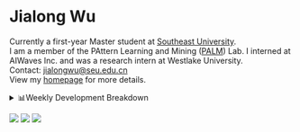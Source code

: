 #  Jialong Wu

Currently a first-year Master student at [Southeast University](https://www.seu.edu.cn/english/).<br>
I am a member of the PAttern Learning and Mining ([PALM](http://palm.seu.edu.cn/home.html)) Lab. I interned at AIWaves Inc. and was a research intern at Westlake University.<br>
Contact: jialongwu@seu.edu.cn<br>
View my [homepage](https://callanwu.github.io/) for more details.

<details><summary>📊Weekly Development Breakdown</summary>

<!--START_SECTION:waka-->

```txt
From: 05 May 2024 - To: 12 May 2024

Total Time: 10 hrs 23 mins

Python       8 hrs 29 mins   ████████████████████▒░░░░   81.81 %
Markdown     33 mins         █▒░░░░░░░░░░░░░░░░░░░░░░░   05.38 %
Other        15 mins         ▓░░░░░░░░░░░░░░░░░░░░░░░░   02.56 %
HTML         15 mins         ▓░░░░░░░░░░░░░░░░░░░░░░░░   02.41 %
JSON         11 mins         ▒░░░░░░░░░░░░░░░░░░░░░░░░   01.80 %
```

<!--END_SECTION:waka-->

[![wakatime](https://wakatime.com/badge/user/c6720b29-9431-4a60-bc9d-e1fb2b6bd65f.svg)](https://wakatime.com/@c6720b29-9431-4a60-bc9d-e1fb2b6bd65f)
</details>

[![](https://img.shields.io/badge/Google%20Scholar-4385FE.svg?&color=d6d6d6&style=flat-square&logo=google-scholar)](https://scholar.google.com/citations?user=6eg2m4YAAAAJ)
[![](https://img.shields.io/badge/dynamic/json?label=Citations&query=citationCount&url=https%3A%2F%2Fapi.semanticscholar.org%2Fgraph%2Fv1%2Fauthor%2F2240542238%3Ffields%3DcitationCount&style=flat-square&logo=semanticscholar&labelColor=gray&color=gray)](https://www.semanticscholar.org/author/Jialong-Wu/2240542238)
![](https://komarev.com/ghpvc/?username=callanwu)
